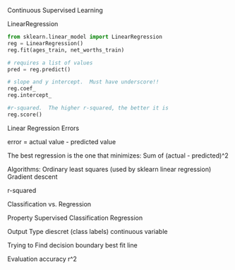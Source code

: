 
Continuous Supervised Learning

LinearRegression


```python
from sklearn.linear_model import LinearRegression
reg = LinearRegression()
reg.fit(ages_train, net_worths_train)

# requires a list of values
pred = reg.predict()

# slope and y intercept.  Must have underscore!!
reg.coef_
reg.intercept_

#r-squared.  The higher r-squared, the better it is
reg.score()
```

Linear Regression Errors

error = actual value - predicted value

The best regression is the one that minimizes:
Sum of (actual - predicted)^2

Algorithms:
Ordinary least squares (used by sklearn linear regression)
Gradient descent

r-squared


Classification vs. Regression

Property          Supervised Classification     Regression

Output Type       diescret (class labels)       continuous variable

Trying to Find    decision boundary             best fit line

Evaluation        accuracy                      r^2
